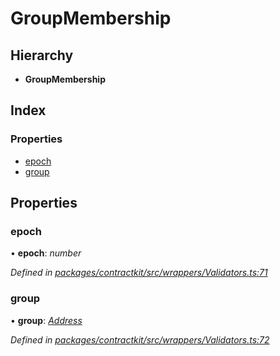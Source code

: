 # GroupMembership

## Hierarchy

* **GroupMembership**

## Index

### Properties

* [epoch](../interfaces/_wrappers_validators_.groupmembership.md#epoch)
* [group](../interfaces/_wrappers_validators_.groupmembership.md#group)

## Properties

### epoch

• **epoch**: _number_

_Defined in_ [_packages/contractkit/src/wrappers/Validators.ts:71_](https://github.com/celo-org/celo-monorepo/blob/master/packages/contractkit/src/wrappers/Validators.ts#L71)

### group

• **group**: [_Address_](_base_.md#address)

_Defined in_ [_packages/contractkit/src/wrappers/Validators.ts:72_](https://github.com/celo-org/celo-monorepo/blob/master/packages/contractkit/src/wrappers/Validators.ts#L72)

